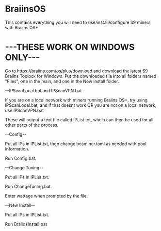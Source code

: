 # BraiinsOS
This contains everything you will need to use/install/configure S9 miners with Braiins OS+


# ---THESE WORK ON WINDOWS ONLY---

Go to https://braiins.com/os/plus/download and download the latest S9 Braiins Toolbox for Windows.
Put the downloaded file into all folders named "Files", one in the main, and one in the New Install folder.

--IPScanLocal.bat and IPScanVPN.bat--

If you are on a local network with miners running Braiins OS+, try using IPScanLocal.bat, and if that doesnt work OR you are not on a local network, use IPScanVPN.bat

These will output a text file called IPList.txt, whcih can then be used for all other parts of the process.

--Config--

Put all IPs in IPList.txt, then change bosminer.toml as needed with pool information.

Run Config.bat.

--Change Tuning--

Put all IPs in IPList.txt.

Run ChangeTuning.bat.

Enter wattage when prompted by the file.


--New Install--

Put all IPs in IPList.txt.

Run BraiinsInstall.bat
